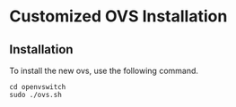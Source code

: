 # Customized OVS Installation


## Installation
To install the new ovs, use the following command.

```
cd openvswitch
sudo ./ovs.sh
```
